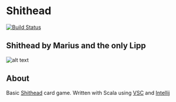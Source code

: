 # Shithead
[![Build Status](https://travis-ci.org/h3rzkasper/de.htwg.se.shithead.svg?branch=master)](https://travis-ci.org/h3rzkasper/de.htwg.se.shithead)


## Shithead by Marius and the only Lipp
![alt text](https://i.ytimg.com/vi/RECsX0t0Wq0/maxresdefault.jpg)

## About
Basic [Shithead](https://en.wikipedia.org/wiki/Shithead_(card_game)) card  game. Written with Scala using [VSC](https://code.visualstudio.com/) and [Intellij](https://www.jetbrains.com/idea/)
